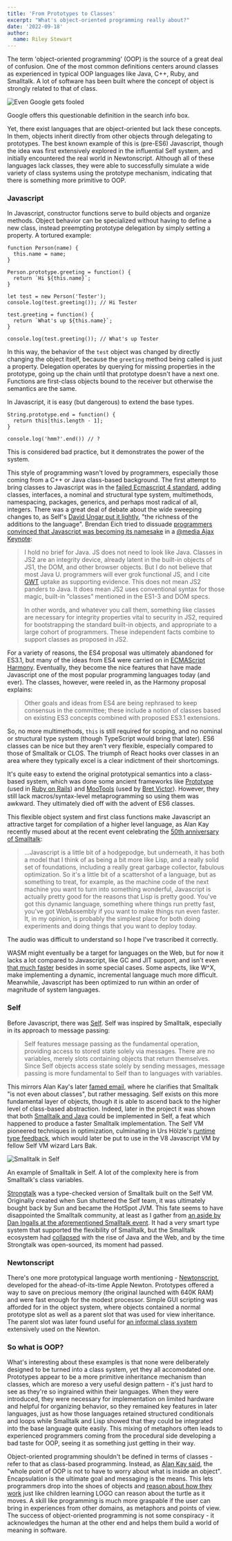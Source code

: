 ```yaml
---
title: 'From Prototypes to Classes'
excerpt: "What's object-oriented programming really about?"
date: '2022-09-18'
author:
  name: Riley Stewart
---
```



The term 'object-oriented programming' (OOP) is the source of a great deal of confusion. One of the most common definitions centers around classes as experienced in typical OOP languages like Java, C++, Ruby, and Smalltalk. A lot of software has been built where the concept of object is strongly related to that of class.

![Even Google gets fooled](/assets/blog/fromprototypestoclasses/google.png)

<figcaption>Google offers this questionable definition in the search info box.</figcaption>

Yet, there exist languages that are object-oriented but lack these concepts. In them, objects inherit directly from other objects through delegating to prototypes. The best known example of this is (pre-ES6) Javascript, though the idea was first extensively explored in the influential Self system, and initially encountered the real world in Newtonscript. Although all of these languages lack classes, they were able to successfully simulate a wide variety of class systems using the prototype mechanism, indicating that there is something more primitive to OOP.

### Javascript

In Javascript, constructor functions serve to build objects and organize methods. Object behavior can be specialized without having to define a new class, instead preempting prototype delegation by simply setting a property. A tortured example:

```
function Person(name) {
  this.name = name;
}

Person.prototype.greeting = function() {
  return `Hi ${this.name}`;
}

let test = new Person('Tester');
console.log(test.greeting()); // Hi Tester

test.greeting = function() {
  return `What's up ${this.name}`;
}

console.log(test.greeting()); // What's up Tester
```

In this way, the behavior of the `test` object was changed by directly changing the object itself, because the `greeting` method being called is just a property. Delegation operates by querying for missing properties in the prototype, going up the chain until that prototype doesn't have a next one. Functions are first-class objects bound to the receiver but otherwise the semantics are the same.

In Javascript, it is easy (but dangerous) to extend the base types.
```
String.prototype.end = function() {
  return this[this.length - 1];
}

console.log('hmm?'.end()) // ?
```


<figcaption>This is considered bad practice, but it demonstrates the power of the system.</figcaption>

This style of programming wasn't loved by programmers, especially those coming from a C++ or Java class-based background. The first attempt to bring classes to Javascript was in the [failed Ecmascript 4 standard](https://en.wikipedia.org/wiki/ECMAScript#4th_Edition_(abandoned)), adding classes, interfaces, a nominal and structural type system, multimethods, namespacing, packages, generics, and perhaps most radical of all, integers. There was a great deal of debate about the wide sweeping changes to, as Self's [David Ungar put it lightly](https://mail.mozilla.org/pipermail/es-discuss/2007-November/004998.html), "the richness of the additions to the language". Brendan Eich tried to dissuade [programmers convinced that Javascript was becoming its namesake](https://web.archive.org/web/20080516222951/http://www.dustindiaz.com/java-in-our-script) in a [@media Ajax Keynote](https://brendaneich.com/2007/11/my-media-ajax-keynote/):

> I hold no brief for Java. JS does not need to look like Java. Classes in JS2 are an integrity device, already latent in the built-in objects of JS1, the DOM, and other browser objects. But I do not believe that most Java U. programmers will ever grok functional JS, and I cite [GWT](https://code.google.com/webtoolkit/) uptake as supporting evidence. This does not mean JS2 panders to Java. It does mean JS2 uses conventional syntax for those magic, built-in “classes” mentioned in the ES1-3 and DOM specs.
> 
> In other words, and whatever you call them, something like classes are necessary for integrity properties vital to security in JS2, required for bootstrapping the standard built-in objects, and appropriate to a large cohort of programmers. These independent facts combine to support classes as proposed in JS2.

For a variety of reasons, the ES4 proposal was ultimately abandoned for ES3.1, but many of the ideas from ES4 were carried on in [ECMAScript Harmony](https://mail.mozilla.org/pipermail/es-discuss/2008-August/003400.html). Eventually, they become the nice features that have made Javascript one of the most popular programming languages today (and ever). The classes, however, were reeled in, as the Harmony proposal explains:

> Other goals and ideas from ES4 are being rephrased to keep consensus in the committee; these include a notion of classes based on existing ES3 concepts combined with proposed ES3.1 extensions.

So, no more multimethods, `this` is still required for scoping, and no nominal or structural type system (though TypeScript would bring that later). ES6 classes can be nice but they aren't very flexible, especially compared to those of Smalltalk or CLOS. The triumph of React hooks over classes in an area where they typically excel is a clear indictment of their shortcomings.

It's quite easy to extend the original prototypical semantics into a class-based system, which was done some ancient frameworks like [Prototype](https://en.wikipedia.org/wiki/Prototype_JavaScript_Framework) (used in [Ruby on Rails](https://rubyonrails.org/2007/1/19/prototype-1-5-now-with-a-manual)) and [MooTools](https://en.wikipedia.org/wiki/MooTools) (used by [Bret Victor](http://worrydream.com/Tangle/download.html)). However, they still lack macros/syntax-level metaprogramming so using them was awkward. They ultimately died off with the advent of ES6 classes.

This flexible object system and first class functions make Javascript an attractive target for compilation of a higher level language, as Alan Kay recently mused about at the recent event celebrating the [50th anniversary of Smalltalk](https://youtu.be/3_bJyXfjztA?t=3019):

> ...Javascript is a little bit of a hodgepodge, but underneath, it has both a model that I think of as being a bit more like Lisp, and a really solid set of foundations, including a really great garbage collector, fabulous optimization. So it's a little bit of a scattershot of a language, but as something to treat, for example, as the machine code of the next machine you want to turn into something wonderful, Javascript is actually pretty good for the reasons that Lisp is pretty good. You've got this dynamic language, something where things run pretty fast, you've got WebAssembly if you want to make things run even faster. It, in my opinion, is probably the simplest place for both doing experiments and doing things that you want to deploy today.

<figcaption>The audio was difficult to understand so I hope I've trascribed it correctly.</figcaption>

WASM might eventually be a target for languages on the Web, but for now it lacks a lot compared to Javascript, like GC and JIT support, and isn't even [that much faster](https://zaplib.com/docs/blog_post_mortem.html) besides in some special cases. Some aspects, like W^X, make implementing a dynamic, incremental language much more difficult. Meanwhile, Javascript has been optimized to run within an order of magnitude of system languages.

### Self

Before Javascript, there was [Self](https://bibliography.selflanguage.org/_static/self-power.pdf). Self was inspired by Smalltalk, especially in its approach to message passing:

> Self features message passing as the fundamental operation, providing access to stored state solely via messages. There are no variables, merely slots containing objects that return themselves. Since Self objects access state solely by sending messages, message passing is more fundamental to Self than to languages with variables.

This mirrors Alan Kay's later [famed email](http://lists.squeakfoundation.org/pipermail/squeak-dev/1998-October/017019.html), where he clarifies that Smalltalk "is not even about classes", but rather messaging. Self exists on this more fundamental layer of objects, though it is able to ascend back to the higher level of class-based abstraction. Indeed, later in the project it was shown that both [Smalltalk and Java](http://merlintec.com/vmworkshop99/sub.pdf) could be implemented in Self, a feat which happened to produce a faster Smalltalk implementation. The Self VM pioneered techniques in optimization, culminating in Urs Hölzle's [runtime type feedback](https://bibliography.selflanguage.org/_static/type-feedback.pdf), which would later be put to use in the V8 Javascript VM by fellow Self VM wizard Lars Bak.

![Smalltalk in Self](/assets/blog/fromprototypestoclasses/smalltalk.png)

<figcaption>An example of Smalltalk in Self. A lot of the complexity here is from Smalltalk's class variables.</figcaption>


[Strongtalk](https://dl.acm.org/doi/pdf/10.1145/167962.165893) was a type-checked version of Smalltalk built on the Self VM. Originally created when Sun shuttered the Self team, it was ultimately bought back by Sun and became the HotSpot JVM. This fate seems to have disappointed the Smalltalk community, at least as I gather from [an aside by Dan Ingalls at the aforementioned Smalltalk event](https://youtu.be/3_bJyXfjztA?t=3528). It had a very smart type system that supported the flexibility of Smalltalk, but the Smalltalk ecosystem had [collapsed](https://gbracha.blogspot.com/2020/05/bits-of-history-words-of-advice.html) with the rise of Java and the Web, and by the time Strongtalk was open-sourced, its moment had passed.

### Newtonscript

There's one more prototypical language worth mentioning - [Newtonscript](https://en.wikipedia.org/wiki/NewtonScript), developed for the ahead-of-its-time Apple Newton. Prototypes offered a way to save on precious memory (the original launched with 640K RAM) and were fast enough for the modest processor. Simple GUI scripting was afforded for in the object system, where objects contained a normal prototype slot as well as a parent slot that was used for view inheritance. The parent slot was later found useful for [an informal class system](http://waltersmith.us/newton/Class-based%20NewtonScript%20Programming.pdf) extensively used on the Newton. 

### So what is OOP?

What's interesting about these examples is that none were deliberately designed to be turned into a class system, yet they all accomodated one. Prototypes appear to be a more primitive inheritance mechanism than classes, which are moreso a very useful design pattern - it's just hard to see as they're so ingrained within their languages. When they were introduced, they were necessary for implementation on limited hardware and helpful for organizing behavior, so they remained key features in later languages, just as how those languages retained structured conditionals and loops while Smalltalk and Lisp showed that they could be integrated into the base language quite easily. This mixing of metaphors often leads to experienced programmers coming from the procedural side developing a bad taste for OOP, seeing it as something just getting in their way.

Object-oriented programming shouldn't be defined in terms of classes - refer to that as class-based programming. Instead, as [Alan Kay said](http://worrydream.com/EarlyHistoryOfSmalltalk/), the "whole point of OOP is not to have to worry about what is inside an object". Encapsulation is the ultimate goal and messaging is the means. This lets programmers drop into the shoes of objects and [reason about how they work](https://www.tech.dmu.ac.uk/~mjdean/notes/modules/education/EDUC2323/syntonicity2.pdf) just like children learning LOGO can reason about the turtle as it moves. A skill like programming is much more graspable if the user can bring in experiences from other domains, as metaphors and points of view. The success of object-oriented programming is not some conspiracy - it acknowledges the human at the other end and helps them build a world of meaning in software.
